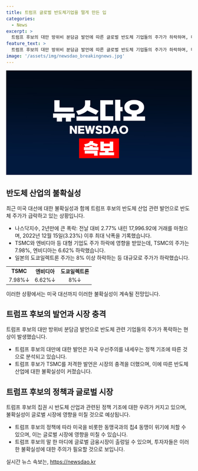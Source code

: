 ```yaml
---
title: 트럼프 글로벌 반도체기업을 떨게 만든 입
categories:
  - News
excerpt: >
  트럼프 후보의 대만 방위비 분담금 발언에 따른 글로벌 반도체 기업들의 주가가 하락하며, 미국 증시는 불확실성에 직면했다. 대만의 TSMC를 저격한 발언으로 인한 충격이 나스닥지수를 2년 만에 최대 낙폭으로 이끌었고, 반도체 관련 종목들의 주가가 폭락했다. 트럼프 후보의 정책에 의한 글로벌 반도체 동맹의 위기와 더불어, 11월 미국 대선까지 불안정한 지속적인 리스크가 예상된다.
feature_text: >
  트럼프 후보의 대만 방위비 분담금 발언에 따른 글로벌 반도체 기업들의 주가가 하락하며, 미국 증시는 불확실성에 직면했다. 대만의 TSMC를 저격한 발언으로 인한 충격이 나스닥지수를 2년 만에 최대 낙폭으로 이끌었고, 반도체 관련 종목들의 주가가 폭락했다. 트럼프 후보의 정책에 의한 글로벌 반도체 동맹의 위기와 더불어, 11월 미국 대선까지 불안정한 지속적인 리스크가 예상된다.
image: '/assets/img/newsdao_breakingnews.jpg'
---
```


<p><img src="/assets/img/newsdao_breakingnews.jpg" alt="cryptoinkorea 속보" /></p>

<h2 data-ke-size="size26">반도체 산업의 불확실성</h2>

<p data-ke-size="size16">최근 미국 대선에 대한 불확실성과 함께 트럼프 후보의 반도체 산업 관련 발언으로 반도체 주가가 급락하고 있는 상황입니다.</p>

<ul>
  <li>나스닥지수, 2년만에 큰 폭락: 전날 대비 2.77% 내린 17,996.92에 거래를 마쳤으며, 2022년 12월 15일(3.23%) 이후 최대 낙폭을 기록했습니다.</li>
  <li>TSMC와 엔비디아 등 대형 기업도 주가 하락에 영향을 받았는데, TSMC의 주가는 7.98%, 엔비디아는 6.62% 하락했습니다.</li>
  <li>일본의 도쿄일렉트론 주가는 8% 이상 하락하는 등 대규모로 주가가 하락했습니다.</li>
</ul>

<table>
  <tr>
    <td style="text-align: center; height: 17px;"><b>TSMC</b></td>
    <td style="text-align: center; height: 17px;"><b>엔비디아</b></td>
    <td style="text-align: center; height: 17px;"><b>도쿄일렉트론</b></td>
  </tr>
  <tr>
    <td style="text-align: center; height: 17px;">7.98%↓</td>
    <td style="text-align: center; height: 17px;">6.62%↓</td>
    <td style="text-align: center; height: 17px;">8%↓</td>
  </tr>
</table>

<p data-ke-size="size16">이러한 상황에서는 미국 대선까지 이러한 불확실성이 계속될 전망입니다.</p>

<h2 data-ke-size="size26">트럼프 후보의 발언과 시장 충격</h2>

<p data-ke-size="size16">트럼프 후보의 대만 방위비 분담금 발언으로 반도체 관련 기업들의 주가가 폭락하는 현상이 발생했습니다.</p>

<ul>
  <li>트럼프 후보의 대만에 대한 발언은 자국 우선주의를 내세우는 정책 기조에 따른 것으로 분석되고 있습니다.</li>
  <li>트럼프 후보가 TSMC를 저격한 발언은 시장의 충격을 더했으며, 이에 따른 반도체 산업에 대한 불확실성이 커졌습니다.</li>
</ul>

<h2 data-ke-size="size26">트럼프 후보의 정책과 글로벌 시장</h2>

<p data-ke-size="size16">트럼프 후보의 집권 시 반도체 산업과 관련된 정책 기조에 대한 우려가 커지고 있으며, 불확실성이 글로벌 시장에 영향을 미칠 것으로 예상됩니다.</p>

<ul>
  <li>트럼프 후보의 정책에 따라 미국을 비롯한 동맹국과의 칩4 동맹이 위기에 처할 수 있으며, 이는 글로벌 시장에 영향을 미칠 수 있습니다.</li>
  <li>트럼프 후보의 말 한 마디에 글로벌 금융시장이 출렁일 수 있으며, 투자자들은 이러한 불확실성에 대한 주의가 필요할 것으로 보입니다.</li>
</ul>
실시간 뉴스 속보는, <a href="https://newsdao.kr" rel="dofollow">https://newsdao.kr</a>


